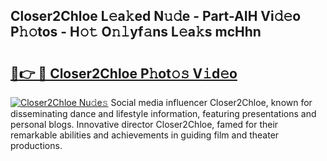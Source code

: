 ## Closer2Chloe L𝚎a𝚔ed N𝚞𝚍e - Part-AIH Vi𝚍𝚎o P𝚑𝚘tos - H𝚘𝚝 O𝚗𝚕yf𝚊ns L𝚎a𝚔s mcHhn

# <h2><a href="http://kfeeth2.oniu.top/?m=Closer2Chloe">🔗👉 🔴 Closer2Chloe P𝚑ot𝚘𝚜 V𝚒d𝚎o</a></h2>

[![Closer2Chloe Nu𝚍e𝚜](https://i.imgur.com/0qMVB7G.gif)](http://kfeeth2.oniu.top/?m=Closer2Chloe)
Social media influencer Closer2Chloe, known for disseminating dance and lifestyle information, featuring presentations and personal blogs. Innovative director Closer2Chloe, famed for their remarkable abilities and achievements in guiding film and theater productions.  
